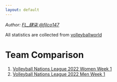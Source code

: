 ```yaml
---
layout: default
---
```

_Author: [FL_肆柒 @filco147](https://www.plurk.com/filco147)_

All statistics are collected from [volleyballworld](https://en.volleyballworld.com/)

# Team Comparison
1. [Volleyball Nations League 2022 Women Week 1](stats/vnl-2022_women_week%201_report.html)
2. [Volleyball Nations League 2022 Men Week 1](stats/vnl-2022_men_week%201_report.html)
